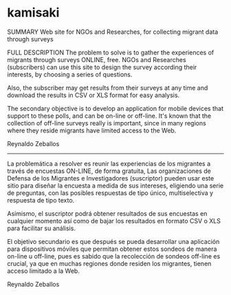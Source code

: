kamisaki
========

SUMMARY
Web site for NGOs and Researches, for collecting migrant data through surveys 

FULL DESCRIPTION 
The problem to solve is to gather the experiences of migrants through surveys 
ONLINE, free. NGOs and Researches (subscribers) can use this site to design the 
survey according their interests, by choosing a series of questions.

Also, the subscriber may get results from their surveys at any time and download 
the results in CSV or XLS format for easy analysis.

The secondary objective is to develop an application for mobile devices that 
support to these polls, and can be on-line or off-line. It's known that the 
collection of off-line surveys really is important, since in many regions where 
they reside migrants have limited access to the Web.

Reynaldo Zeballos

--------------------------

La problemática a resolver es reunir las experiencias de los migrantes a través de
encuestas ON-LINE, de forma gratuita, Las organizaciones de Defensa de los
Migrantes e Investigadores (suscriptor) pueden usar este sitio para diseñar la encuesta a 
medida de sus intereses, eligiendo una serie de preguntas, con las posibles 
respuestas de tipo único, multiselectiva y respuesta de tipo texto.

Asimismo, el suscriptor podrá obtener resultados de sus encuestas en cualquier momento
así como de bajar los resultados en formato CSV o XLS para facilitar su análisis.

El objetivo secundario es que después se pueda desarrollar una aplicación para dispositivos
móviles que permitan obtener estos sondeos de manera on-line u off-line, pues es sabido que
la recolección de sondeos off-line es crucial, ya que en muchas regiones donde residen los
migrantes, tienen acceso limitado a la Web.

Reynaldo Zeballos
